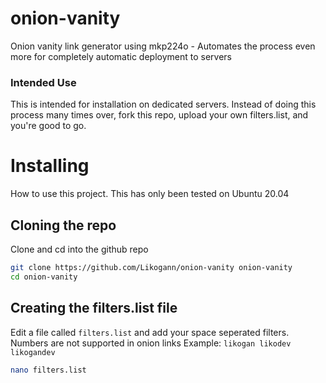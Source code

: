 # onion-vanity
Onion vanity link generator using mkp224o - Automates the process even more for completely automatic deployment to servers

### Intended Use
This is intended for installation on dedicated servers. Instead of doing this process many times over, fork this repo, upload your own filters.list, and you're good to go.

# Installing
How to use this project.
This has only been tested on Ubuntu 20.04

## Cloning the repo
Clone and cd into the github repo
```bash
git clone https://github.com/Likogann/onion-vanity onion-vanity
cd onion-vanity
```

## Creating the filters.list file
Edit a file called `filters.list` and add your space seperated filters. Numbers are not supported in onion links
Example: `likogan likodev likogandev`
```bash
nano filters.list
```
